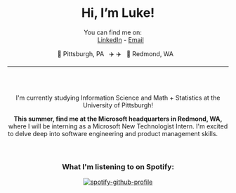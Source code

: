 
<div align="center">

# Hi, I’m Luke!

You can find me on:
  
  <br>
  
[LinkedIn](https://www.linkedin.com/in/luke-cusato/) - [Email](mailto:lukecusato1@gmail.com) 

📍 Pittsburgh, PA&nbsp;&nbsp;&nbsp;✈️&nbsp;✈️&nbsp;&nbsp;&nbsp;📍 Redmond, WA
  

<hr>
<br>
  

I'm currently studying Information Science and Math + Statistics at the University of Pittsburgh!

<strong>This summer, find me at the Microsoft headquarters in Redmond, WA,</strong> where I will be interning as a Microsoft New Technologist Intern. I'm excited to delve deep into software engineering and product management skills.
  
  <br>
  <br>
  
### What I'm listening to on Spotify:

[![spotify-github-profile](https://spotify-github-profile.vercel.app/api/view?uid=lukecusato&cover_image=true&theme=novatorem&show_offline=false&background_color=121212&interchange=false&bar_color=53b14f&bar_color_cover=false)](https://github.com/kittinan/spotify-github-profile)
</div>
